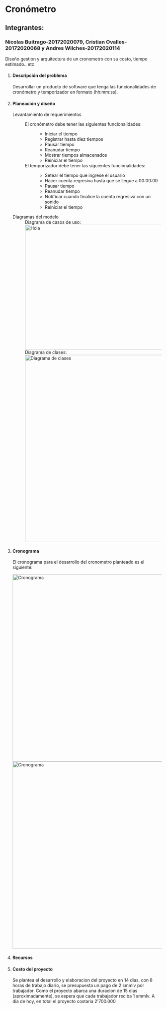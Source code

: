 # Cronómetro
<h2>Integrantes:</h2>
<h3>Nicolas Buitrago-20172020079, Cristian Ovalles-20172020068 y Andres Wilches-20172020114</h3>
<p>Diseño gestion y arquitectura de un cronometro con su costo, tiempo estimado.. etc</p>

<ol>
    <li>
        <h4>Descripción del problema</h4>
        <p>Desarrollar un producto de software que tenga las funcionalidades de cronómetro y temporizador en formato
            (hh:mm:ss). <br>
        </p>
    </li>

<li>
<h4>Planeación y diseño</h4>
<dl>
<dt>Levantamiento de requerimientos</dt>
<dd>
    <dl>
        <dt>
            El cronómetro debe tener las siguientes funcionalidades:
        </dt>
        <dd>
            <ul>
                <li>Iniciar el tiempo</li>
                <li>Registrar hasta diez tiempos</li>
                <li>Pausar tiempo</li>
                <li>Reanudar tiempo</li>
                <li>Mostrar tiempos almacenados</li>
                <li>Reiniciar el tiempo</li>
            </ul>
        </dd>

<dt>El temporizador debe tener las siguientes funcionalidades:</dt>
<dd>
    <ul>
        <li>Setear el tiempo que ingrese el usuario</li>
        <li>Hacer cuenta regresiva hasta que se llegue a 00:00:00</li>
        <li>Pausar tiempo</li>
        <li>Reanudar tiempo</li>
        <li>Notificar cuando finalice la cuenta regresiva con un sonido</li>
        <li>Reiniciar el tiempo</li>
    </ul>
</dd>
</dl>
</dd>
<dt>Diagramas del modelo</dt>
<dd>
    Diagrama de casos de uso: <br>
    <img style="width: 700px; height: 400px;" src="https://user-images.githubusercontent.com/49535609/95492084-2f4cba00-0960-11eb-923c-45237f66e708.jpg" alt="Hola">
</dd>
 <dd>
    Diagrama de clases: <br>
    <img style="width: 500px; height: 600px;" src="https://user-images.githubusercontent.com/49535609/95624311-4660da00-0a3c-11eb-8082-4c08947645e2.jpg" alt="Diagrama de clases">
    </dd>

</dl>
</li>

<li><h4>Cronograma</h4></li>
    <p> El cronograma para el desarrollo del cronometro planteado es el siguiente:</p>
    <img style="width: 500px; height: 600px;align="center"" src="https://user-images.githubusercontent.com/61924044/95666887-0c6b0300-0b24-11eb-86b3-59ecff523583.PNG" alt="Cronograma">
    <img style="width: 500px; height: 600px;" src="https://user-images.githubusercontent.com/61924044/95666860-a4b4b800-0b23-11eb-94d5-938243dca688.png" alt="Cronograma">
<li><h4>Recursos</h4></li>
<li><h4>Costo del proyecto</h4></li>
<p> Se plantea el desarrollo y elaboracion del proyecto en 14 dias, con 8 horas de trabajo diario, se presupuesta un pago de 2 smmlv por trabajador. Como el proyecto abarca una duracion de 15 dias (aproximadamente), se espera que cada trabajador reciba 1 smmlv. A dia de hoy, en total el proyecto costaria 2'700.000 </p>
</ol>
